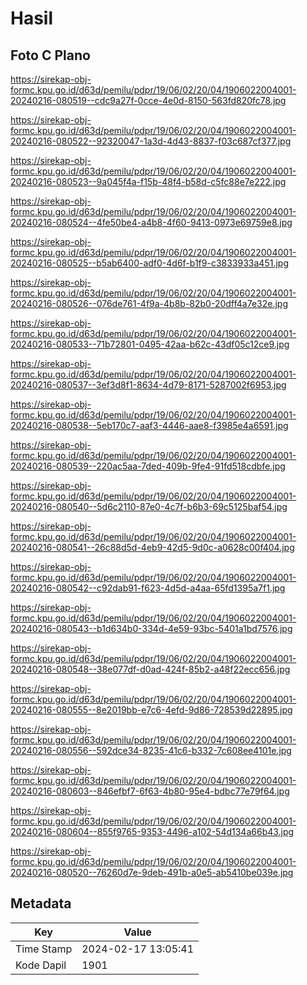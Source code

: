 # Hasil

## Foto C Plano

https://sirekap-obj-formc.kpu.go.id/d63d/pemilu/pdpr/19/06/02/20/04/1906022004001-20240216-080519--cdc9a27f-0cce-4e0d-8150-563fd820fc78.jpg

https://sirekap-obj-formc.kpu.go.id/d63d/pemilu/pdpr/19/06/02/20/04/1906022004001-20240216-080522--92320047-1a3d-4d43-8837-f03c687cf377.jpg

https://sirekap-obj-formc.kpu.go.id/d63d/pemilu/pdpr/19/06/02/20/04/1906022004001-20240216-080523--9a045f4a-f15b-48f4-b58d-c5fc88e7e222.jpg

https://sirekap-obj-formc.kpu.go.id/d63d/pemilu/pdpr/19/06/02/20/04/1906022004001-20240216-080524--4fe50be4-a4b8-4f60-9413-0973e69759e8.jpg

https://sirekap-obj-formc.kpu.go.id/d63d/pemilu/pdpr/19/06/02/20/04/1906022004001-20240216-080525--b5ab6400-adf0-4d6f-b1f9-c3833933a451.jpg

https://sirekap-obj-formc.kpu.go.id/d63d/pemilu/pdpr/19/06/02/20/04/1906022004001-20240216-080526--076de761-4f9a-4b8b-82b0-20dff4a7e32e.jpg

https://sirekap-obj-formc.kpu.go.id/d63d/pemilu/pdpr/19/06/02/20/04/1906022004001-20240216-080533--71b72801-0495-42aa-b62c-43df05c12ce9.jpg

https://sirekap-obj-formc.kpu.go.id/d63d/pemilu/pdpr/19/06/02/20/04/1906022004001-20240216-080537--3ef3d8f1-8634-4d79-8171-5287002f6953.jpg

https://sirekap-obj-formc.kpu.go.id/d63d/pemilu/pdpr/19/06/02/20/04/1906022004001-20240216-080538--5eb170c7-aaf3-4446-aae8-f3985e4a6591.jpg

https://sirekap-obj-formc.kpu.go.id/d63d/pemilu/pdpr/19/06/02/20/04/1906022004001-20240216-080539--220ac5aa-7ded-409b-9fe4-91fd518cdbfe.jpg

https://sirekap-obj-formc.kpu.go.id/d63d/pemilu/pdpr/19/06/02/20/04/1906022004001-20240216-080540--5d6c2110-87e0-4c7f-b6b3-69c5125baf54.jpg

https://sirekap-obj-formc.kpu.go.id/d63d/pemilu/pdpr/19/06/02/20/04/1906022004001-20240216-080541--26c88d5d-4eb9-42d5-9d0c-a0628c00f404.jpg

https://sirekap-obj-formc.kpu.go.id/d63d/pemilu/pdpr/19/06/02/20/04/1906022004001-20240216-080542--c92dab91-f623-4d5d-a4aa-65fd1395a7f1.jpg

https://sirekap-obj-formc.kpu.go.id/d63d/pemilu/pdpr/19/06/02/20/04/1906022004001-20240216-080543--b1d634b0-334d-4e59-93bc-5401a1bd7576.jpg

https://sirekap-obj-formc.kpu.go.id/d63d/pemilu/pdpr/19/06/02/20/04/1906022004001-20240216-080548--38e077df-d0ad-424f-85b2-a48f22ecc656.jpg

https://sirekap-obj-formc.kpu.go.id/d63d/pemilu/pdpr/19/06/02/20/04/1906022004001-20240216-080555--8e2019bb-e7c6-4efd-9d86-728539d22895.jpg

https://sirekap-obj-formc.kpu.go.id/d63d/pemilu/pdpr/19/06/02/20/04/1906022004001-20240216-080556--592dce34-8235-41c6-b332-7c608ee4101e.jpg

https://sirekap-obj-formc.kpu.go.id/d63d/pemilu/pdpr/19/06/02/20/04/1906022004001-20240216-080603--846efbf7-6f63-4b80-95e4-bdbc77e79f64.jpg

https://sirekap-obj-formc.kpu.go.id/d63d/pemilu/pdpr/19/06/02/20/04/1906022004001-20240216-080604--855f9765-9353-4496-a102-54d134a66b43.jpg

https://sirekap-obj-formc.kpu.go.id/d63d/pemilu/pdpr/19/06/02/20/04/1906022004001-20240216-080520--76260d7e-9deb-491b-a0e5-ab5410be039e.jpg


## Metadata

| Key        | Value               |
| ---------- | ------------------- |
| Time Stamp | 2024-02-17 13:05:41 |
| Kode Dapil | 1901                |



